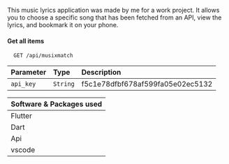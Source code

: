<Music Lyrics Application>

This music lyrics application was made by me for a work project. It allows you to choose a specific song that has been fetched from an API, view the lyrics, and bookmark it on your phone.


#### Get all items

```http
  GET /api/musixmatch
```

| Parameter | Type     | Description                |
| :-------- | :------- | :------------------------- |
| `api_key` | `String` | f5c1e78dfbf678af599fa05e02ec5132 |


|Software  &  Packages used |
|---------|
|Flutter|
|Dart|
|Api|
|vscode|
